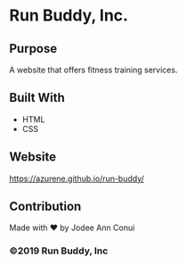 # Run Buddy, Inc.

## Purpose
A website that offers fitness training services.

## Built With
* HTML
* CSS

## Website
https://azurene.github.io/run-buddy/

## Contribution
Made with ❤️ by Jodee Ann Conui

### ©️2019 Run Buddy, Inc
